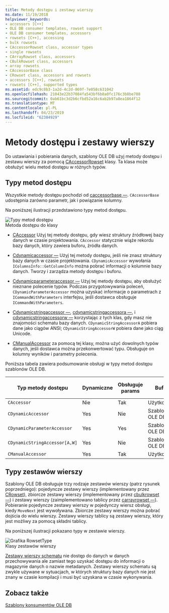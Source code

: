 ```yaml
---
title: Metody dostępu i zestawy wierszy
ms.date: 11/19/2018
helpviewer_keywords:
- accessors [C++]
- OLE DB consumer templates, rowset support
- OLE DB consumer templates, accessors
- rowsets [C++], accessing
- bulk rowsets
- CAccessorRowset class, accessor types
- single rowsets
- CArrayRowset class, accessors
- CBulkRowset class, accessors
- array rowsets
- CAccessorBase class
- CRowset class, accessors and rowsets
- accessors [C++], rowsets
- rowsets [C++], supported types
ms.assetid: edc9c8b3-1a2d-4c2d-869f-7e058c631042
ms.openlocfilehash: 21043e22b37084fa543bf6b8a0fc176c3b8be788
ms.sourcegitcommit: 0ab61bc3d2b6cfbd52a16c6ab2b97a8ea1864f12
ms.translationtype: MT
ms.contentlocale: pl-PL
ms.lasthandoff: 04/23/2019
ms.locfileid: "62384929"
---
```

# <a name="accessors-and-rowsets"></a>Metody dostępu i zestawy wierszy

Do ustawiania i pobierania danych, szablony OLE DB użyj metody dostępu i zestawu wierszy za pomocą [CAccessorRowset](../../data/oledb/caccessorrowset-class.md) klasy. Ta klasa może obsłużyć wielu metod dostępu w różnych typów.

## <a name="accessor-types"></a>Typy metod dostępu

Wszystkie metody dostępu pochodzi od [caccessorbase —](../../data/oledb/caccessorbase-class.md). `CAccessorBase` udostępnia zarówno parametr, jak i powiązanie kolumny.

Na poniższej ilustracji przedstawiono typy metod dostępu.

![Typy metod dostępu](../../data/oledb/media/vcaccessortypes.gif "typy metod dostępu")<br/>
Metoda dostępu do klasy

- [CAccessor](../../data/oledb/caccessor-class.md) Użyj tej metody dostępu, gdy wiesz struktury źródłowej bazy danych w czasie projektowania. `CAccessor` statycznie wiąże rekordu bazy danych, który zawiera buforu, źródła danych.

- [Cdynamicaccessor —](../../data/oledb/cdynamicaccessor-class.md) Użyj tej metody dostępu, jeśli nie znasz struktury bazy danych w czasie projektowania. `CDynamicAccessor` wywołania `IColumnsInfo::GetColumnInfo` można pobrać informacji o kolumnie bazy danych. Tworzy i zarządza metody dostępu i buforu.

- [Cdynamicparameteraccessor —](../../data/oledb/cdynamicparameteraccessor-class.md) Użyj tej metody dostępu, aby obsłużyć nieznane polecenie typów. Podczas przygotowywania poleceń, `CDynamicParameterAccessor` można uzyskać informacje o parametrach z `ICommandWithParameters` interfejsu, jeśli dostawca obsługuje `ICommandWithParameters`.

- [Cdynamicstringaccessor —](../../data/oledb/cdynamicstringaccessor-class.md), [cdynamicstringaccessora —](../../data/oledb/cdynamicstringaccessora-class.md), i [cdynamicstringaccessorw —](../../data/oledb/cdynamicstringaccessorw-class.md) korzystając z tych klas, gdy masz nie znajomości schematu bazy danych. `CDynamicStringAccessorA` pobiera dane jako ciągów ANSI; `CDynamicStringAccessorW` pobiera dane jako ciąg Unicode.

- [CManualAccessor](../../data/oledb/cmanualaccessor-class.md) za pomocą tej klasy, można użyć dowolnych typów danych, jeśli dostawca można przekonwertować typu. Obsługuje on kolumny wyników i parametry polecenia.

Poniższa tabela zawiera podsumowanie obsługi w typy metod dostępu szablonów OLE DB.

|Typ metody dostępu|Dynamiczne|Obsługuje params|Bufor|Wielu metod dostępu|
|-------------------|-------------|--------------------|------------|------------------------|
|`CAccessor`|Nie|Tak|Użytkownik|Yes|
|`CDynamicAccessor`|Yes|Nie|Szablony OLE DB|Nie|
|`CDynamicParameterAccessor`|Yes|Yes|Szablony OLE DB|Nie|
|`CDynamicStringAccessor[A,W]`|Yes|Nie|Szablony OLE DB|Nie|
|`CManualAccessor`|Yes|Tak|Użytkownik|Tak|

## <a name="rowset-types"></a>Typy zestawów wierszy

Szablony OLE DB obsługuje trzy rodzaje zestawów wierszy (patrz rysunek poprzedniego): pojedyncze zestawy wierszy (implementowany przez [CRowset](../../data/oledb/crowset-class.md)), zbiorcze zestawy wierszy (implementowany przez [cbulkrowset —](../../data/oledb/cbulkrowset-class.md)) i zestawy wierszy (zaimplementowano tablicy przez [carrayrowset —](../../data/oledb/carrayrowset-class.md)). Pobieranie pojedyncze zestawy wierszy w pojedynczy wiersz obsługi, kiedy `MoveNext` jest wywoływana. Zbiorcze zestawy wierszy można pobrać dojścia do wielu wierszy. Zestawy wierszy tablicy są zestawy wierszy, który jest możliwy za pomocą składni tablicy.

Na poniższej ilustracji pokazano typy w zestawie wierszy.

![Grafika RowsetType](../../data/oledb/media/vcrowsettypes.gif "RowsetType — grafika")<br/>
Klasy zestawów wierszy

[Zestawy wierszy schematu](../../data/oledb/obtaining-metadata-with-schema-rowsets.md) nie dostęp do danych w danych przechowywania ale zamiast tego uzyskać dostępu do informacji o magazynie danych o nazwie metadanych. Zestawy wierszy schematu są zwykle używane w sytuacjach, w których struktury bazy danych nie jest znany w czasie kompilacji i musi być uzyskana w czasie wykonywania.

## <a name="see-also"></a>Zobacz także

[Szablony konsumentów OLE DB](../../data/oledb/ole-db-consumer-templates-cpp.md)